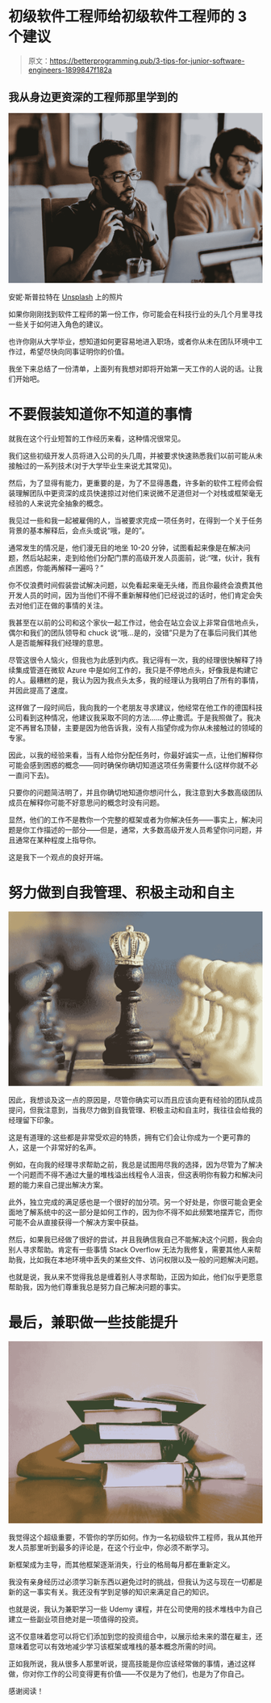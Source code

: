 # 初级软件工程师给初级软件工程师的 3 个建议

> 原文：<https://betterprogramming.pub/3-tips-for-junior-software-engineers-1899847f182a>

## 我从身边更资深的工程师那里学到的

![](img/4b2e348e9eb848084d6e0b50b15173e1.png)

安妮·斯普拉特在 [Unsplash](https://unsplash.com/collections/3577927/computing-and-it?utm_source=unsplash&utm_medium=referral&utm_content=creditCopyText) 上的照片

如果你刚刚找到软件工程师的第一份工作，你可能会在科技行业的头几个月里寻找一些关于如何进入角色的建议。

也许你刚从大学毕业，想知道如何更容易地进入职场，或者你从未在团队环境中工作过，希望尽快向同事证明你的价值。

我坐下来总结了一份清单，上面列有我想对即将开始第一天工作的人说的话。让我们开始吧。

# 不要假装知道你不知道的事情

就我在这个行业短暂的工作经历来看，这种情况很常见。

我们这些初级开发人员将进入公司的头几周，并被要求快速熟悉我们以前可能从未接触过的一系列技术(对于大学毕业生来说尤其常见)。

然后，为了显得有能力，更重要的是，为了不显得愚蠢，许多新的软件工程师会假装理解团队中更资深的成员快速掠过对他们来说微不足道但对一个对栈或框架毫无经验的人来说完全抽象的概念。

我见过一些和我一起被雇佣的人，当被要求完成一项任务时，在得到一个关于任务背景的基本解释后，会点头或说“哦，是的”。

通常发生的情况是，他们漫无目的地坐 10-20 分钟，试图看起来像是在解决问题，然后站起来，走到给他们分配门票的高级开发人员面前，说:“嘿，伙计，我有点困惑，你能再解释一遍吗？”

你不仅浪费时间假装尝试解决问题，以免看起来毫无头绪，而且你最终会浪费其他开发人员的时间，因为当他们不得不重新解释他们已经说过的话时，他们肯定会失去对他们正在做的事情的关注。

我甚至在以前的公司和这个家伙一起工作过，他会在站立会议上非常自信地点头，偶尔和我们的团队领导和 chuck 说“哦...是的，没错”只是为了在事后问我们其他人是否能解释我们经理的意思。

尽管这很令人恼火，但我也为此感到内疚。我记得有一次，我的经理很快解释了持续集成管道在微软 Azure 中是如何工作的，我只是不停地点头，好像我是构建它的人。最糟糕的是，我认为因为我点头太多，我的经理认为我明白了所有的事情，并因此提高了速度。

这样做了一段时间后，我向我的一个老朋友寻求建议，他经常在他工作的德国科技公司看到这种情况，他建议我采取不同的方法……停止撒谎。于是我照做了。我决定不再冒名顶替，主要是因为他告诉我，没有人指望你成为你从未接触过的领域的专家。

因此，以我的经验来看，当有人给你分配任务时，你最好诚实一点，让他们解释你可能会感到困惑的概念——同时确保你确切知道这项任务需要什么(这样你就不必一直问下去)。

只要你的问题简洁明了，并且你确切地知道你想问什么，我注意到大多数高级团队成员在解释你可能不好意思问的概念时没有问题。

显然，他们的工作不是教你一个完整的框架或者为你解决任务——事实上，解决问题是你工作描述的一部分——但是，通常，大多数高级开发人员希望你问问题，并且通常在某种程度上指导你。

这是我下一个观点的良好开端。

# 努力做到自我管理、积极主动和自主

![](img/c7062bf08e18c946f53d9fac5634988d.png)

因此，我想谈及这一点的原因是，尽管你确实可以而且应该向更有经验的团队成员提问，但我注意到，当我尽力做到自我管理、积极主动和自主时，我往往会给我的经理留下印象。

这是有道理的:这些都是非常受欢迎的特质，拥有它们会让你成为一个更可靠的人，这是一个非常好的名声。

例如，在向我的经理寻求帮助之前，我总是试图用尽我的选择，因为尽管为了解决一个问题而不得不通过大量的堆栈溢出线程令人沮丧，但这表明你有毅力和解决问题的能力来自己提出解决方案。

此外，独立完成的满足感也是一个很好的加分项。另一个好处是，你很可能会更全面地了解系统中的这一部分是如何工作的，因为你不得不如此频繁地摆弄它，而你可能不会从直接获得一个解决方案中获益。

然后，如果我已经做了很好的尝试，并且我确信我自己不能解决这个问题，我会向别人寻求帮助。肯定有一些事情 Stack Overflow 无法为我修复，需要其他人来帮助我，比如我在本地环境中丢失的某些文件、访问权限以及一般的问题解决问题。

也就是说，我从来不觉得我总是缠着别人寻求帮助，正因为如此，他们似乎更愿意帮助我，因为他们尊重我总是努力自己解决问题的事实。

# 最后，兼职做一些技能提升

![](img/522de07a5794696fc5b45ae694b9d903.png)

我觉得这个超级重要，不管你的学历如何。作为一名初级软件工程师，我从其他开发人员那里听到最多的评论是，在这个行业中，你必须不断学习。

新框架成为主导，而其他框架逐渐消失，行业的格局每月都在重新定义。

我没有亲身经历过必须学习新东西以避免过时的挑战，但我认为这与现在一切都是新的这一事实有关。我还没有学到足够的知识来满足自己的知识。

也就是说，我认为兼职学习一些 Udemy 课程，并在公司使用的技术堆栈中为自己建立一些副业项目绝对是一项值得的投资。

这不仅意味着您可以将它们添加到您的投资组合中，以展示给未来的潜在雇主，还意味着您可以有效地减少学习该框架或堆栈的基本概念所需的时间。

正如我所说，我从很多人那里听说，提高技能是你应该经常做的事情，通过这样做，你对你工作的公司变得更有价值——不仅是为了他们，也是为了你自己。

感谢阅读！